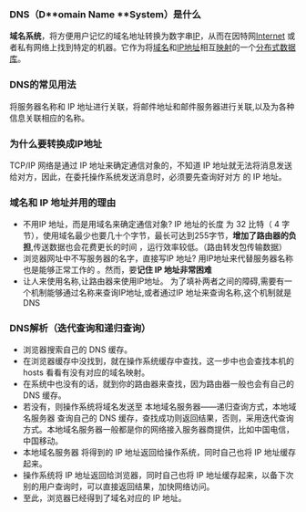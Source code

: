 ### DNS（D**omain **N**ame **System）是什么

**域名系统**，将方便用户记忆的域名地址转换为数字串[IP](https://developer.mozilla.org/en-US/docs/Glossary/IP_address)，从而在因特网[Internet](https://developer.mozilla.org/en-US/docs/Glossary/Internet) 或者私有网络上找到特定的机器。它作为将[域名](https://zh.wikipedia.org/wiki/域名)和[IP地址](https://zh.wikipedia.org/wiki/IP地址)相互[映射](https://zh.wikipedia.org/wiki/映射)的一个[分布式数据库](https://zh.wikipedia.org/wiki/分布式数据库)。

### DNS的常见用法

将服务器名称和 IP 地址进行关联，将邮件地址和邮件服务器进行关联,以及为各种信息关联相应的名称。

### 为什么要转换成IP地址

TCP/IP 网络是通过 IP 地址来确定通信对象的，不知道 IP 地址就无法将消息发送给对方，因此，在委托操作系统发送消息时，必须要先查询好对方 的 IP 地址。

### 域名和 IP 地址并用的理由

- 不用IP 地址，而是用域名来确定通信对象?
  IP 地址的长度 为 32 比特（ 4 字节），使用域名最少也要几十个字节，最长可达到255字节，**增加了路由器的负担**,传送数据也会花费更长的时间 ，运行效率较低。（路由转发包传输数据）
- 浏览器网址中不写服务器的名字，直接写IP 地址?
  用IP地址来代替服务器名称也是能够正常工作的 。然而，要**记住 IP 地址非常困难**
- 让人来使用名称,让路由器来使用IP地址。
  为了填补两者之间的障碍,需要有一个机制能够通过名称来查询IP地址,或者通过IP 地址来查询名称,这个机制就是DNS

### DNS解析（迭代查询和递归查询）

- 浏览器搜索自己的 DNS 缓存。
- 在浏览器缓存中没找到，就在操作系统缓存中查找，这一步中也会查找本机的 hosts 看看有没有对应的域名映射。
- 在系统中也没有的话，就到你的路由器来查找，因为路由器一般也会有自己的 DNS 缓存。
- 若没有，则操作系统将域名发送至 本地域名服务器——递归查询方式，本地域名服务器 查询自己的 DNS 缓存，查找成功则返回结果，否则，采用迭代查询方式。本地域名服务器一般都是你的网络接入服务器商提供，比如中国电信，中国移动。
- 本地域名服务器 将得到的 IP 地址返回给操作系统，同时自己也将 IP 地址缓存起来。
- 操作系统将 IP 地址返回给浏览器，同时自己也将 IP 地址缓存起来，以备下次别的用户查询时，可以直接返回结果，加快网络访问。
- 至此，浏览器已经得到了域名对应的 IP 地址。